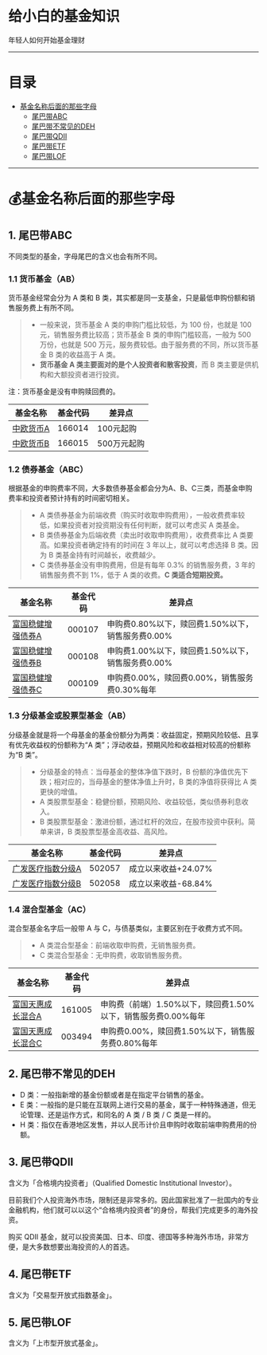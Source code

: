 # 给小白的基金知识

年轻人如何开始基金理财

***

# 目录

<!-- TOC -->

- [基金名称后面的那些字母](#💰基金名称后面的那些字母)
    - [尾巴带ABC](#尾巴带ABC)
    - [尾巴带不常见的DEH](#尾巴带不常见的DEH)
    - [尾巴带QDII](#尾巴带QDII)
    - [尾巴带ETF](#尾巴带ETF)
    - [尾巴带LOF](#尾巴带LOF)

<!-- /TOC -->

***

# 💰基金名称后面的那些字母

## 1. 尾巴带ABC
不同类型的基金，字母尾巴的含义也会有所不同。

### 1.1 货币基金（AB）
货币基金经常会分为 A 类和 B 类，其实都是同一支基金，只是最低申购份额和销售服务费上有所不同。

> - 一般来说，货币基金 A 类的申购门槛比较低，为 100 份，也就是 100 元，销售服务费比较高；货币基金 B 类的申购门槛较高，一般为 500 万份，也就是 500 万元，服务费较低。由于服务费的不同，所以货币基金 B 类的收益高于 A 类。
> - **货币基金 A 类主要面对的是个人投资者和散客投资**，而 B 类主要是供机构和大额投资者进行投资。

注：货币基金是没有申购赎回费的。

| 基金名称 | 基金代码 | 差异点 |
| -- | -- | -- |
| [中欧货币A](http://fund.eastmoney.com/166014.html) | 166014 | 100元起购 |
| [中欧货币B](http://fund.eastmoney.com/166015.html) | 166015 | 500万元起购 |

### 1.2 债券基金（ABC）
根据基金的申购费率不同，大多数债券基金都会分为A、B、C三类，而基金申购费率和投资者预计持有的时间密切相关。

> - A 类债券基金为前端收费（购买时收取申购费用），一般收费费率较低，如果投资者对投资期没有任何判断，就可以考虑买 A 类基金。
> - B 类债券基金为后端收费（卖出时收取申购费用），收费费率比 A 类要高。如果投资者确定持有的时间在 3 年以上，就可以考虑选择 B 类。因为 B 类基金持有时间越长，收费越少。
> - C 类债券基金没有申购费用，但是有每年 0.3% 的销售服务费，3 年的销售服务费不到 1%，低于 A 类的收费。**C 类适合短期投资。**

| 基金名称 | 基金代码 | 差异点 |
| -- | -- | -- |
| [富国稳健增强债券A](http://fund.eastmoney.com/000107.html) | 000107 | 申购费0.80%以下，赎回费1.50%以下，销售服务费0.00% |
| [富国稳健增强债券B](http://fund.eastmoney.com/000108.html) | 000108 | 申购费1.00%以下，赎回费1.50%以下，销售服务费0.00% |
| [富国稳健增强债券C](http://fund.eastmoney.com/000109.html) | 000109 | 申购费0.00%，赎回费0.00%，销售服务费0.30%每年 |

### 1.3 分级基金或股票型基金（AB）
分级基金就是将一个母基金的基金份额分为两类：收益固定，预期风险较低、且享有优先收益权的份额称为“A 类”；浮动收益，预期风险和收益相对较高的份额称为“B 类”。

> - 分级基金的特点：当母基金的整体净值下跌时，B 份额的净值优先下跌；相对应的，当母基金的整体净值上升时，B 类的净值将获得比 A 类更快的增值。
> - A 类股票型基金：稳健份额，预期风险、收益较低，类似债券利息收入。
> - B 类股票型基金：激进份额，通过杠杆的效应，在股市投资中获利。简单来讲，B 类股票型基金高收益、高风险。

| 基金名称 | 基金代码 | 差异点 |
| -- | -- | -- |
| [广发医疗指数分级A](http://fund.eastmoney.com/502057.html) | 502057 | 成立以来收益+24.07% |
| [广发医疗指数分级B](http://fund.eastmoney.com/502058.html) | 502058 | 成立以来收益-68.84% |

### 1.4 混合型基金（AC）
混合型基金名字后一般带 A 与 C，与债基类似，主要区别在于收费方式不同。

> - A 类混合型基金：前端收取申购费，无销售服务费。
> - C 类混合型基金：无申购费，收取销售服务费。

| 基金名称 | 基金代码 | 差异点 |
| -- | -- | -- |
| [富国天惠成长混合A](http://fund.eastmoney.com/161005.html) | 161005 | 申购费（前端）1.50%以下，赎回费1.50%以下，销售服务费0.00%每年 |
| [富国天惠成长混合C](http://fund.eastmoney.com/003494.html) | 003494 | 申购费0.00%，赎回费1.50%以下，销售服务费0.80%每年 |

## 2. 尾巴带不常见的DEH

- D 类：一般指新增的基金份额或者是在指定平台销售的基金。
- E 类：一般指的是只能在互联网上进行交易的基金，属于一种特殊通道，但无论管理、还是运作方式，和同名的 A 类 / B 类 / C 类是一样的。
- H 类：指仅在香港地区发售，并以人民币计价且申购时收取前端申购费用的份额。


## 3. 尾巴带QDII
含义为「合格境内投资者」（Qualified Domestic Institutional Investor）。

目前我们个人投资海外市场，限制还是非常多的。因此国家批准了一批国内的专业金融机构，他们就可以以这个“合格境内投资者”的身份，帮我们完成更多的海外投资。

购买 QDII 基金，就可以投资美国、日本、印度、德国等多种海外市场，非常方便，是大多数想要出海投资的人的首选。


## 4. 尾巴带ETF
含义为「交易型开放式指数基金」。


## 5. 尾巴带LOF
含义为「上市型开放式基金」。
